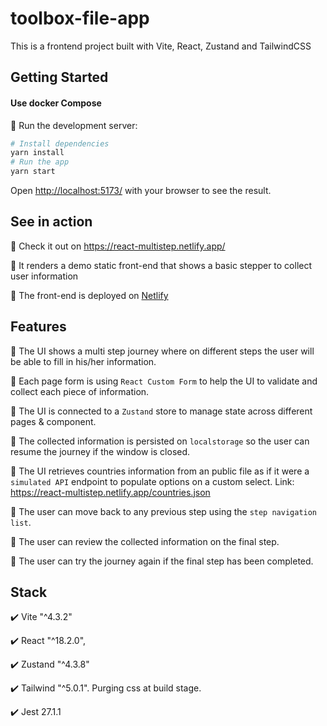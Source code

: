 # toolbox-file-app

This is a frontend project built with Vite, React, Zustand and TailwindCSS

## Getting Started

#### Use docker Compose

:lion: Run the development server:

```bash
# Install dependencies
yarn install
# Run the app
yarn start
```

Open [http://localhost:5173/](http://localhost:5173/) with your browser to see the result.

## See in action

:rocket: Check it out on https://react-multistep.netlify.app/

:round_pushpin: It renders a demo static front-end that shows a basic stepper to collect user information

:round_pushpin: The front-end is deployed on [Netlify](https://www.netlify.com/)

## Features

:newspaper: The UI shows a multi step journey where on different steps the user will be able to fill in his/her information.

:newspaper: Each page form is using `React Custom Form` to help the UI to validate and collect each piece of information.

:newspaper: The UI is connected to a `Zustand` store to manage state across different pages & component.

:newspaper: The collected information is persisted on `localstorage` so the user can resume the journey if the window is closed.

:newspaper: The UI retrieves countries information from an public file as if it were a `simulated API` endpoint to populate options on a custom select. Link: https://react-multistep.netlify.app/countries.json

:newspaper: The user can move back to any previous step using the `step navigation list`.

:newspaper: The user can review the collected information on the final step.

:newspaper: The user can try the journey again if the final step has been completed.

## Stack

:heavy_check_mark: Vite "^4.3.2"

:heavy_check_mark: React "^18.2.0",

:heavy_check_mark: Zustand "^4.3.8"

:heavy_check_mark: Tailwind "^5.0.1". Purging css at build stage.

:heavy_check_mark: Jest 27.1.1
